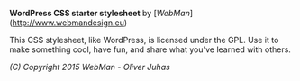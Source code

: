 **WordPress CSS starter stylesheet** by [*WebMan*] (http://www.webmandesign.eu)

This CSS stylesheet, like WordPress, is licensed under the GPL.
Use it to make something cool, have fun, and share what you've learned with others.

*(C) Copyright  2015 WebMan - Oliver Juhas*